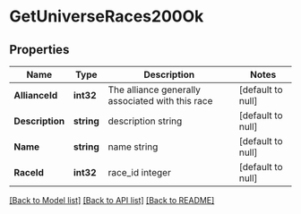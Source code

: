# GetUniverseRaces200Ok

## Properties
Name | Type | Description | Notes
------------ | ------------- | ------------- | -------------
**AllianceId** | **int32** | The alliance generally associated with this race | [default to null]
**Description** | **string** | description string | [default to null]
**Name** | **string** | name string | [default to null]
**RaceId** | **int32** | race_id integer | [default to null]

[[Back to Model list]](../README.md#documentation-for-models) [[Back to API list]](../README.md#documentation-for-api-endpoints) [[Back to README]](../README.md)

